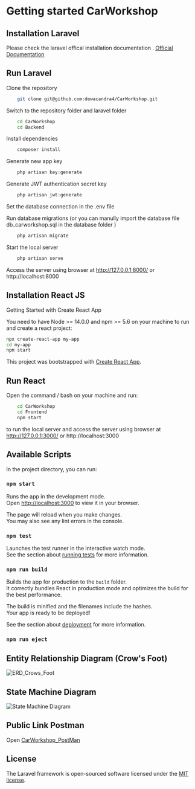 # Getting started CarWorkshop

## Installation Laravel

Please check the laravel offical installation documentation . [Official Documentation](https://laravel.com/docs/9.x/installation)

## Run Laravel
Clone the repository

```bash
    git clone git@github.com:dewacandra4/CarWorkshop.git
```

Switch to the repository folder and laravel folder
```bash
    cd CarWorkshop
    cd Backend
```

Install dependencies 

```bash
    composer install
```

Generate new app key
```bash
    php artisan key:generate
```

Generate JWT authentication secret key
```bash
    php artisan jwt:generate
```

Set the database connection in the .env file

Run database migrations (or you can manully import the database file db_carworkshop.sql in the database folder )

```bash
    php artisan migrate
```

Start the local server

```bash
    php artisan serve
```

Access the server using browser at http://127.0.0.1:8000/ or http://localhost:8000

## Installation React JS 
Getting Started with Create React App

You need to have Node >= 14.0.0 and npm >= 5.6 on your machine to run and create a react project: 
```bash
npx create-react-app my-app
cd my-app
npm start

```

This project was bootstrapped with [Create React App](https://github.com/facebook/create-react-app).

## Run React 

Open the command / bash on your machine and run:

```bash
    cd CarWorkshop
    cd Frontend
    npm start
```
to run the local server and access the server using browser at http://127.0.0.1:3000/ or http://localhost:3000

## Available Scripts
In the project directory, you can run:

### `npm start`

Runs the app in the development mode.\
Open [http://localhost:3000](http://localhost:3000) to view it in your browser.

The page will reload when you make changes.\
You may also see any lint errors in the console.

### `npm test`

Launches the test runner in the interactive watch mode.\
See the section about [running tests](https://facebook.github.io/create-react-app/docs/running-tests) for more information.

### `npm run build`

Builds the app for production to the `build` folder.\
It correctly bundles React in production mode and optimizes the build for the best performance.

The build is minified and the filenames include the hashes.\
Your app is ready to be deployed!

See the section about [deployment](https://facebook.github.io/create-react-app/docs/deployment) for more information.

### `npm run eject`

## Entity Relationship Diagram (Crow's Foot)
![ERD_Crows_Foot](https://i.ibb.co/Hh66dZJ/ERD-Crow-Foot-Car-Workshop.jpg)

## State Machine Diagram
![State Machine Diagram](https://i.ibb.co/hH63p1w/State-Machine-Diagram.jpg)

## Public Link Postman
Open [CarWorkshop_PostMan](https://www.postman.com/supply-technologist-56058075/workspace/carworkshop/collection/19178862-65452c23-6cb6-4f4d-ba66-d6117388212d?action=share&creator=19178862)

## License

The Laravel framework is open-sourced software licensed under the [MIT license](https://opensource.org/licenses/MIT).
